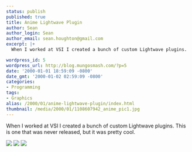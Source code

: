 ```yaml
---
status: publish
published: true
title: Anime Lightwave Plugin
author: Sean
author_login: Sean
author_email: sean.houghton@gmail.com
excerpt: |+
  When I worked at VSI I created a bunch of custom Lightwave plugins.  This is one that was never released, but it was pretty cool.

wordpress_id: 5
wordpress_url: http://blog.mungosmash.com/?p=5
date: '2000-01-01 18:59:09 -0800'
date_gmt: '2000-01-02 02:59:09 -0800'
categories:
- Programming
tags:
- Graphics
alias: /2000/01/anime-lightwave-plugin/index.html
thumbnail: /media/2000/01/1108607942_anime_pic1.jpg
---
```

When I worked at VSI I created a bunch of custom Lightwave plugins.  This is one that was never released, but it was pretty cool.

![]({{site.url_root}}/media/2000/01/1108607942_anime_pic1.jpg)
![]({{site.url_root}}/media/2000/01/1108608028_anime_pic2.jpg)
![]({{site.url_root}}/media/2000/01/1108608043_anime_pic3.jpg)
